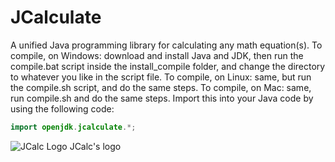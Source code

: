 # JCalculate
A unified Java programming library for calculating any math equation(s).
To compile, on Windows: download and install Java and JDK, then run the compile.bat script inside the install_compile folder, and change the directory to whatever you like in the script file.
To compile, on Linux: same, but run the compile.sh script, and do the same steps.
To compile, on Mac: same, run compile.sh and do the same steps.
Import this into your Java code by using the following code:

```java
import openjdk.jcalculate.*;
```
![JCalc Logo](https://github.com/user-attachments/assets/0c3d990d-22c8-49e2-bdac-58829c72750b)
                                                          JCalc's logo
